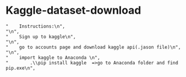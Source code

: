 # Kaggle-dataset-download

    "    Instructions:\n",
    "\n",
    "    Sign up to kaggle\n",
    "\n",
    "    go to accounts page and download kaggle api(.jason file)\n",
    "\n",
    "    import kaggle to Anaconda \n",
    "        .\\pip install kaggle  =>go to Anaconda folder and find pip.exe\n",
